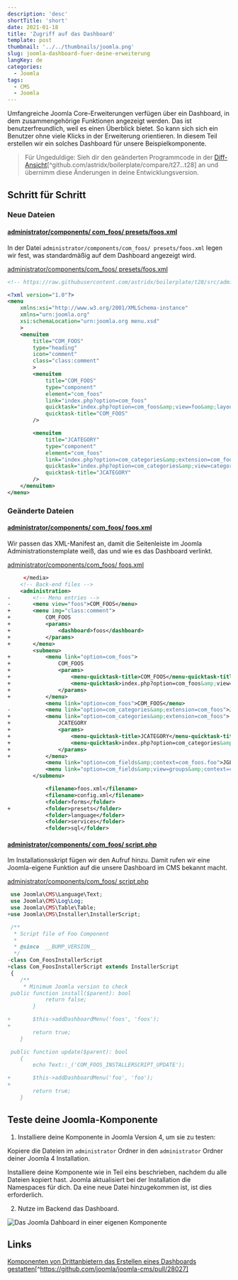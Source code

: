 ```yaml
---
description: 'desc'
shortTitle: 'short'
date: 2021-01-18
title: 'Zugriff auf das Dashboard'
template: post
thumbnail: '../../thumbnails/joomla.png'
slug: joomla-dashboard-fuer-deine-erweiterung
langKey: de
categories:
  - Joomla
tags:
  - CMS
  - Joomla
---
```


Umfangreiche Joomla Core-Erweiterungen verfügen über ein Dashboard, in dem zusammengehörige Funktionen angezeigt werden. Das ist benutzerfreundlich, weil es einen Überblick bietet. So kann sich sich ein Benutzer ohne viele Klicks in der Erweiterung orientieren. In diesem Teil erstellen wir ein solches Dashboard für unsere Beispielkomponente.<!-- \index{Dashboard} -->

> Für Ungeduldige: Sieh dir den geänderten Programmcode in der [Diff-Ansicht](https://github.com/astridx/boilerplate/compare/t27...t28)[^github.com/astridx/boilerplate/compare/t27...t28] an und übernimm diese Änderungen in deine Entwicklungsversion.

## Schritt für Schritt

### Neue Dateien

<!-- prettier-ignore -->
#### [administrator/components/ com\_foos/ presets/foos.xml](https://github.com/astridx/boilerplate/blob/t28/src/administrator/components/com_foos/presets/foos.xml)

In der Datei `administrator/components/com_foos/ presets/foos.xml` legen wir fest, was standardmäßig auf dem Dashboard angezeigt wird.

[administrator/components/com_foos/ presets/foos.xml](https://github.com/astridx/boilerplate/blob/t28/src/administrator/components/com_foos/presets/foos.xml)

```xml {numberLines: -2}
<!-- https://raw.githubusercontent.com/astridx/boilerplate/t28/src/administrator/components/com_foos/presets/foos.xml -->

<?xml version="1.0"?>
<menu
	xmlns:xsi="http://www.w3.org/2001/XMLSchema-instance"
	xmlns="urn:joomla.org"
	xsi:schemaLocation="urn:joomla.org menu.xsd"
	>
	<menuitem
		title="COM_FOOS"
		type="heading"
		icon="comment"
		class="class:comment"
		>
		<menuitem
			title="COM_FOOS"
			type="component"
			element="com_foos"
			link="index.php?option=com_foos"
			quicktask="index.php?option=com_foos&amp;view=foo&amp;layout=edit"
			quicktask-title="COM_FOOS"
		/>

		<menuitem
			title="JCATEGORY"
			type="component"
			element="com_foos"
			link="index.php?option=com_categories&amp;extension=com_foos"
			quicktask="index.php?option=com_categories&amp;view=category&amp;layout=edit&amp;extension=com_foos"
			quicktask-title="JCATEGORY"
		/>
	</menuitem>
</menu>

```

### Geänderte Dateien

<!-- prettier-ignore -->
#### [administrator/components/ com\_foos/ foos.xml](https://github.com/astridx/boilerplate/blob/t28/src/administrator/components/com_foos/foos.xml)

Wir passen das XML-Manifest an, damit die Seitenleiste im Joomla Administrationstemplate weiß, das und wie es das Dashboard verlinkt.

[administrator/components/com_foos/ foos.xml](https://github.com/astridx/boilerplate/blob/t28/src/administrator/components/com_foos/foos.xml)

```xml {diff}
     </media>
 	<!-- Back-end files -->
 	<administration>
-		<!-- Menu entries -->
-		<menu view="foos">COM_FOOS</menu>
+		<menu img="class:comment">
+			COM_FOOS
+			<params>
+				<dashboard>foos</dashboard>
+			</params>
+		</menu>
 		<submenu>
+			<menu link="option=com_foos">
+				COM_FOOS
+				<params>
+					<menu-quicktask-title>COM_FOOS</menu-quicktask-title>
+					<menu-quicktask>index.php?option=com_foos&amp;view=foo&amp;layout=edit</menu-quicktask>
+				</params>
+			</menu>
 			<menu link="option=com_foos">COM_FOOS</menu>
-			<menu link="option=com_categories&amp;extension=com_foos">JCATEGORY</menu>
+			<menu link="option=com_categories&amp;extension=com_foos">
+				JCATEGORY
+				<params>
+					<menu-quicktask-title>JCATEGORY</menu-quicktask-title>
+					<menu-quicktask>index.php?option=com_categories&amp;view=category&amp;layout=edit&amp;extension=com_foos</menu-quicktask>
+				</params>
+			</menu>
 			<menu link="option=com_fields&amp;context=com_foos.foo">JGLOBAL_FIELDS</menu>
 			<menu link="option=com_fields&amp;view=groups&amp;context=com_foos.foo">JGLOBAL_FIELD_GROUPS</menu>
 		</submenu>

 			<filename>foos.xml</filename>
 			<filename>config.xml</filename>
 			<folder>forms</folder>
+			<folder>presets</folder>
 			<folder>language</folder>
 			<folder>services</folder>
 			<folder>sql</folder>
```

<!-- prettier-ignore -->
#### [administrator/components/ com\_foos/ script.php](hhttps://github.com/astridx/boilerplate/blob/t28/src/administrator/components/com_foos/script.php)

Im Installationsskript fügen wir den Aufruf hinzu. Damit rufen wir eine Joomla-eigene Funktion auf die unsere Dashboard im CMS bekannt macht.

[administrator/components/com_foos/ script.php](https://github.com/astridx/boilerplate/blob/t28/src/administrator/components/com_foos/script.php)

```php {diff}
 use Joomla\CMS\Language\Text;
 use Joomla\CMS\Log\Log;
 use Joomla\CMS\Table\Table;
+use Joomla\CMS\Installer\InstallerScript;

 /**
  * Script file of Foo Component
  *
  * @since  __BUMP_VERSION__
  */
-class Com_FoosInstallerScript
+class Com_FoosInstallerScript extends InstallerScript
 {
 	/**
 	 * Minimum Joomla version to check
 public function install($parent): bool
 			return false;
 		}

+		$this->addDashboardMenu('foos', 'foos');
+
 		return true;
 	}

 public function update($parent): bool
 	{
 		echo Text::_('COM_FOOS_INSTALLERSCRIPT_UPDATE');

+		$this->addDashboardMenu('foo', 'foo');
+
 		return true;
 	}

```

## Teste deine Joomla-Komponente

1. Installiere deine Komponente in Joomla Version 4, um sie zu testen:

Kopiere die Dateien im `administrator` Ordner in den `administrator` Ordner deiner Joomla 4 Installation.

Installiere deine Komponente wie in Teil eins beschrieben, nachdem du alle Dateien kopiert hast. Joomla aktualisiert bei der Installation die Namespaces für dich. Da eine neue Datei hinzugekommen ist, ist dies erforderlich.

2. Nutze im Backend das Dashboard.

![Das Joomla Dahboard in einer eigenen Komponente](/images/j4x33x1.png)

## Links

[Komponenten von Drittanbietern das Erstellen eines Dashboards gestatten](https://github.com/joomla/joomla-cms/pull/28027)[^https://github.com/joomla/joomla-cms/pull/28027]
<img src="https://vg08.met.vgwort.de/na/e904d48cfed64f41adf05e9fa436fcce" width="1" height="1" alt="">
